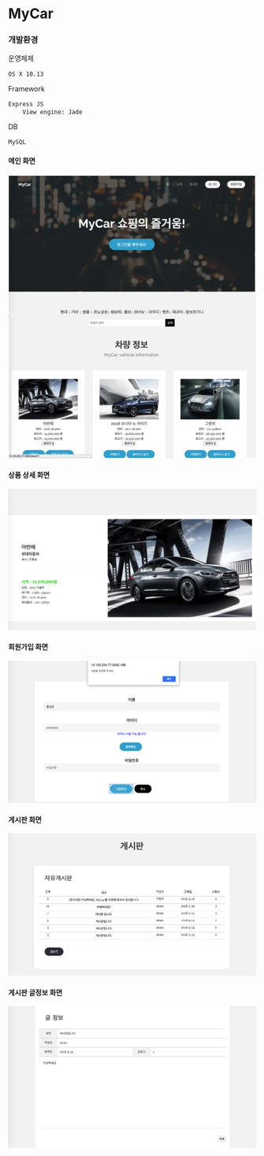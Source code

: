 # MyCar

### 개발환경
운영체제

	OS X 10.13

Framework

	Express JS
		View engine: Jade

DB

	MySQL

#### 메인 화면
![main](./image/main.png)

#### 상품 상세 화면
![상품상세](./image/상품상세.png)

#### 회원가입 화면
![회원가입](./image/회원가입.png)

#### 게시판 화면
![게시판](./image/게시판.png)

#### 게시판 글정보 화면
![글정보](./image/글정보.png)